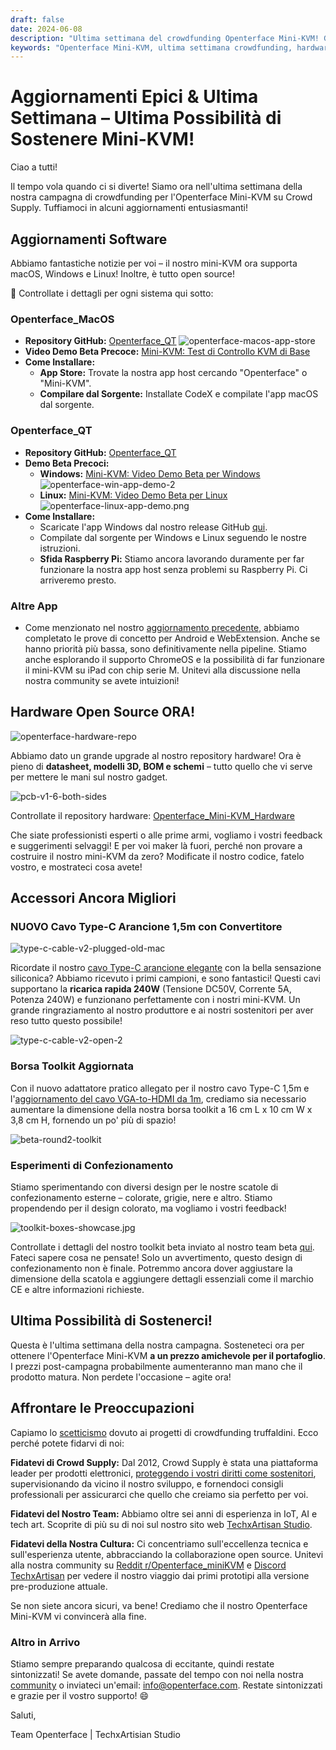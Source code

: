 ```yaml
---
draft: false
date: 2024-06-08
description: "Ultima settimana del crowdfunding Openterface Mini-KVM! Gli aggiornamenti principali includono supporto multipiattaforma (macOS, Windows, Linux), rilascio hardware open source, accessori migliorati (cavo Type-C personalizzato) e confezionamento toolkit migliorato. Ultima possibilità di sostenerci a prezzo speciale!"
keywords: "Openterface Mini-KVM, ultima settimana crowdfunding, hardware open source, app MacOS, app Windows, supporto Linux, upgrade cavo Type-C, schemi hardware, accessori toolkit, compatibilità multipiattaforma, software mini-KVM, gadget tech, campagna Crowd Supply, sviluppo hardware"
---
```


# Aggiornamenti Epici & Ultima Settimana – Ultima Possibilità di Sostenere Mini-KVM!

Ciao a tutti!

Il tempo vola quando ci si diverte! Siamo ora nell'ultima settimana della nostra campagna di crowdfunding per l'Openterface Mini-KVM su Crowd Supply. Tuffiamoci in alcuni aggiornamenti entusiasmanti!

## Aggiornamenti Software

Abbiamo fantastiche notizie per voi – il nostro mini-KVM ora supporta macOS, Windows e Linux! Inoltre, è tutto open source!

🎉 Controllate i dettagli per ogni sistema qui sotto:

### Openterface_MacOS

  - **Repository GitHub:** [Openterface_QT](https://github.com/TechxArtisanStudio/Openterface_QT)
  ![openterface-macos-app-store](https://www.crowdsupply.com/img/50cb/9cdf2fb2-d3e9-411c-a90e-9fb2e1ac50cb/openterface-macos-app-store-1_png_gallery-lg.jpg)
  - **Video Demo Beta Precoce:** [Mini-KVM: Test di Controllo KVM di Base](https://www.youtube.com/watch?v=m7OpUem0zqY)
  - **Come Installare:**
    - **App Store:** Trovate la nostra app host cercando "Openterface" o "Mini-KVM".
    - **Compilare dal Sorgente:** Installate CodeX e compilate l'app macOS dal sorgente.

### Openterface_QT

  - **Repository GitHub:** [Openterface_QT](https://github.com/TechxArtisanStudio/Openterface_QT)
  - **Demo Beta Precoci:**
    - **Windows:** [Mini-KVM: Video Demo Beta per Windows](https://www.youtube.com/watch?v=ERzpGtRvP2o&t=23s)
    ![openterface-win-app-demo-2](https://www.crowdsupply.com/img/d146/26c5df78-f942-4743-ad32-97659a89d146/openterface-win-app-demo-2-1_jpg_gallery-lg.jpg)
    - **Linux:** [Mini-KVM: Video Demo Beta per Linux](https://www.youtube.com/watch?v=_ScpI6TC0Pk)
    ![openterface-linux-app-demo.png](https://www.crowdsupply.com/img/61a9/58109b24-3d4e-4058-8377-9860631661a9/openterface-linux-app-demo_png_md-xl.jpg)
  - **Come Installare:**
    - Scaricate l'app Windows dal nostro release GitHub [qui](https://github.com/TechxArtisanStudio/Openterface_QT/releases/tag/v0.0.1).
    - Compilate dal sorgente per Windows e Linux seguendo le nostre istruzioni.
    - **Sfida Raspberry Pi:** Stiamo ancora lavorando duramente per far funzionare la nostra app host senza problemi su Raspberry Pi. Ci arriveremo presto.

### Altre App

  - Come menzionato nel nostro [aggiornamento precedente](/blog/from-development-to-your-hands--behind-the-scenes-/#openterface_android-and-openterface_webextension), abbiamo completato le prove di concetto per Android e WebExtension. Anche se hanno priorità più bassa, sono definitivamente nella pipeline. Stiamo anche esplorando il supporto ChromeOS e la possibilità di far funzionare il mini-KVM su iPad con chip serie M. Unitevi alla discussione nella nostra community se avete intuizioni!

## Hardware Open Source ORA!

![openterface-hardware-repo](https://www.crowdsupply.com/img/e221/34b41a81-4f7e-48dc-a8e6-b133473be221/openterface-hardware-repo_png_md-xl.jpg)

Abbiamo dato un grande upgrade al nostro repository hardware! Ora è pieno di **datasheet, modelli 3D, BOM e schemi** – tutto quello che vi serve per mettere le mani sul nostro gadget.

![pcb-v1-6-both-sides](https://www.crowdsupply.com/img/8090/691c6e65-aeb4-426b-8108-61313a228090/pcb-v1-6-both-sides_jpg_md-xl.jpg)

Controllate il repository hardware: [Openterface_Mini-KVM_Hardware](https://github.com/TechxArtisanStudio/Openterface_Mini-KVM_Hardware)

Che siate professionisti esperti o alle prime armi, vogliamo i vostri feedback e suggerimenti selvaggi! E per voi maker là fuori, perché non provare a costruire il nostro mini-KVM da zero? Modificate il nostro codice, fatelo vostro, e mostrateci cosa avete!

## Accessori Ancora Migliori

### NUOVO Cavo Type-C Arancione 1,5m con Convertitore

![type-c-cable-v2-plugged-old-mac](https://www.crowdsupply.com/img/9871/2f6f967e-b9ea-4b48-b5dd-da135fb29871/type-c-cable-v2-plugged-old-mac_jpg_md-xl.jpg)

Ricordate il nostro [cavo Type-C arancione elegante](/blog/from-development-to-your-hands--behind-the-scenes-/#upgrading-toolkit-accessories) con la bella sensazione siliconica? Abbiamo ricevuto i primi campioni, e sono fantastici! Questi cavi supportano la **ricarica rapida 240W** (Tensione DC50V, Corrente 5A, Potenza 240W) e funzionano perfettamente con i nostri mini-KVM. Un grande ringraziamento al nostro produttore e ai nostri sostenitori per aver reso tutto questo possibile!

![type-c-cable-v2-open-2](https://www.crowdsupply.com/img/71b2/b37b66e3-7f2e-4c5e-bb45-8944ee2971b2/type-c-cable-v2-open-2_jpg_gallery-lg.jpg)


### Borsa Toolkit Aggiornata

Con il nuovo adattatore pratico allegato per il nostro cavo Type-C 1,5m e l'[aggiornamento del cavo VGA-to-HDMI da 1m](/blog/-upgrade-on-vga-to-hdmi-cable-as-a-free-bonus-/), crediamo sia necessario aumentare la dimensione della nostra borsa toolkit a 16 cm L x 10 cm W x 3,8 cm H, fornendo un po' più di spazio!

![beta-round2-toolkit](https://www.crowdsupply.com/img/0f20/4aed395b-dbef-4670-b340-403ee8e30f20/beta-round2-toolkit_jpg_md-xl.jpg)

### Esperimenti di Confezionamento

Stiamo sperimentando con diversi design per le nostre scatole di confezionamento esterne – colorate, grigie, nere e altro. Stiamo propendendo per il design colorato, ma vogliamo i vostri feedback!

![toolkit-boxes-showcase.jpg](https://www.crowdsupply.com/img/b54b/a041e188-b6ea-4f49-a550-46bc9565b54b/toolkit-boxes-showcase_jpg_gallery-lg.jpg)

Controllate i dettagli del nostro toolkit beta inviato al nostro team beta [qui](https://www.reddit.com/r/Openterface_miniKVM/comments/1d40atr/tactical_reinforcements_round_2_are_on_their_way/). Fateci sapere cosa ne pensate! Solo un avvertimento, questo design di confezionamento non è finale. Potremmo ancora dover aggiustare la dimensione della scatola e aggiungere dettagli essenziali come il marchio CE e altre informazioni richieste.

## Ultima Possibilità di Sostenerci!

Questa è l'ultima settimana della nostra campagna. Sosteneteci ora per ottenere l'Openterface Mini-KVM **a un prezzo amichevole per il portafoglio**. I prezzi post-campagna probabilmente aumenteranno man mano che il prodotto matura. Non perdete l'occasione – agite ora!

## Affrontare le Preoccupazioni

Capiamo lo [scetticismo](/blog/from-development-to-your-hands--behind-the-scenes-/#addressing-concerns) dovuto ai progetti di crowdfunding truffaldini. Ecco perché potete fidarvi di noi:

**Fidatevi di Crowd Supply:** Dal 2012, Crowd Supply è stata una piattaforma leader per prodotti elettronici, [proteggendo i vostri diritti come sostenitori](https://www.crowdsupply.com/guide/backer-protection), supervisionando da vicino il nostro sviluppo, e fornendoci consigli professionali per assicurarci che quello che creiamo sia perfetto per voi.

**Fidatevi del Nostro Team:** Abbiamo oltre sei anni di esperienza in IoT, AI e tech art. Scoprite di più su di noi sul nostro sito web [TechxArtisan Studio](https://techxartisan.com/en/).

**Fidatevi della Nostra Cultura:** Ci concentriamo sull'eccellenza tecnica e sull'esperienza utente, abbracciando la collaborazione open source. Unitevi alla nostra community su [Reddit r/Openterface_miniKVM](/reddit) e [Discord TechxArtisan](/discord) per vedere il nostro viaggio dai primi prototipi alla versione pre-produzione attuale.

Se non siete ancora sicuri, va bene! Crediamo che il nostro Openterface Mini-KVM vi convincerà alla fine.

### Altro in Arrivo

Stiamo sempre preparando qualcosa di eccitante, quindi restate sintonizzati! Se avete domande, passate del tempo con noi nella nostra [community](/community/) o inviateci un'email: info@openterface.com. Restate sintonizzati e grazie per il vostro supporto! 😄

Saluti,

Team Openterface | TechxArtisian Studio
